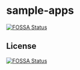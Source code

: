 # sample-apps
[![FOSSA Status](https://app.fossa.com/api/projects/git%2Bgithub.com%2Fshivtej-opsverse%2Fsample-apps.svg?type=shield)](https://app.fossa.com/projects/git%2Bgithub.com%2Fshivtej-opsverse%2Fsample-apps?ref=badge_shield)



## License
[![FOSSA Status](https://app.fossa.com/api/projects/git%2Bgithub.com%2Fshivtej-opsverse%2Fsample-apps.svg?type=large)](https://app.fossa.com/projects/git%2Bgithub.com%2Fshivtej-opsverse%2Fsample-apps?ref=badge_large)